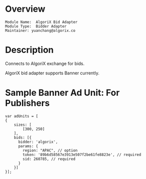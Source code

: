 # Overview

```
Module Name:  AlgoriX Bid Adapter
Module Type:  Bidder Adapter
Maintainer: yuanchang@algorix.co
```

# Description

Connects to AlgoriX exchange for bids.

AlgoriX bid adapter supports Banner currently.

# Sample Banner Ad Unit: For Publishers
```
var adUnits = [
{
    sizes: [
        [300, 250]
    ],     
    bids: [{
      bidder: 'algorix',
      params: {
        region: "APAC", // option
        token: '89b6d58567e3913e507f2be61fe8823e', // required
        sid: 260785, // required
      }
    }]
}];
```


